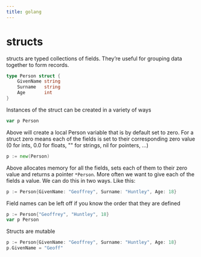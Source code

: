 ```yaml
---
title: golang
---
```


# structs

structs are typed collections of fields. They’re useful for grouping data together to form records. 

```go
type Person struct {
	GivenName string
	Surname   string
	Age       int
}
```

Instances of the struct can be created in a variety of ways

```go
var p Person
```

Above will create a local Person variable that is by default set to zero. For a struct zero means each of the fields is set to their corresponding zero value (0 for ints, 0.0 for floats, "" for strings, nil for pointers, ...)

```go
p := new(Person)
```

Above allocates memory for all the fields, sets each of them to their zero value and returns a pointer `*Person`. More often we want to give each of the fields a value. We can do this in two ways. Like this:

```go
p := Person{GivenName: "Geoffrey", Surname: "Huntley", Age: 18}
```

Field names can be left off if you know the order that they are defined

```go
p := Person{"Geoffrey", "Huntley", 18}
var p Person
```

Structs are mutable

```go
p := Person{GivenName: "Geoffrey", Surname: "Huntley", Age: 18}
p.GivenName = "Geoff"
```
